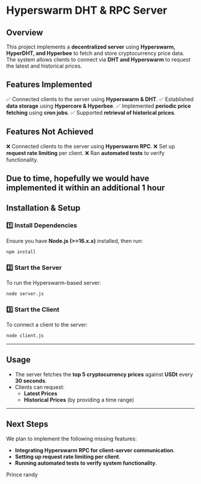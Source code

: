 # Hyperswarm DHT & RPC Server

## Overview

This project implements a **decentralized server** using **Hyperswarm, HyperDHT, and Hyperbee** to fetch and store cryptocurrency price data. The system allows clients to connect via **DHT and Hyperswarm** to request the latest and historical prices.

## Features Implemented

✅ Connected clients to the server using **Hyperswarm & DHT**.
✅ Established **data storage** using **Hypercore & Hyperbee**.
✅ Implemented **periodic price fetching** using **cron jobs**.
✅ Supported **retrieval of historical prices**.

## Features Not Achieved

❌ Connected clients to the server using **Hyperswarm RPC**.
❌ Set up **request rate limiting** per client.
❌ Ran **automated tests** to verify functionality.

## Due to time, hopefully we would have implemented it within an additional 1 hour

## Installation & Setup

### 1️⃣ Install Dependencies

Ensure you have **Node.js (>=16.x.x)** installed, then run:

```sh
npm install
```

### 2️⃣ Start the Server

To run the Hyperswarm-based server:

```sh
node server.js
```

### 3️⃣ Start the Client

To connect a client to the server:

```sh
node client.js
```

---

## Usage

- The server fetches the **top 5 cryptocurrency prices** against **USDt** every **30 seconds**.
- Clients can request:
  - **Latest Prices**
  - **Historical Prices** (by providing a time range)

---

## Next Steps

We plan to implement the following missing features:

- **Integrating Hyperswarm RPC for client-server communication**.
- **Setting up request rate limiting per client**.
- **Running automated tests to verify system functionality**.

Prince randy
